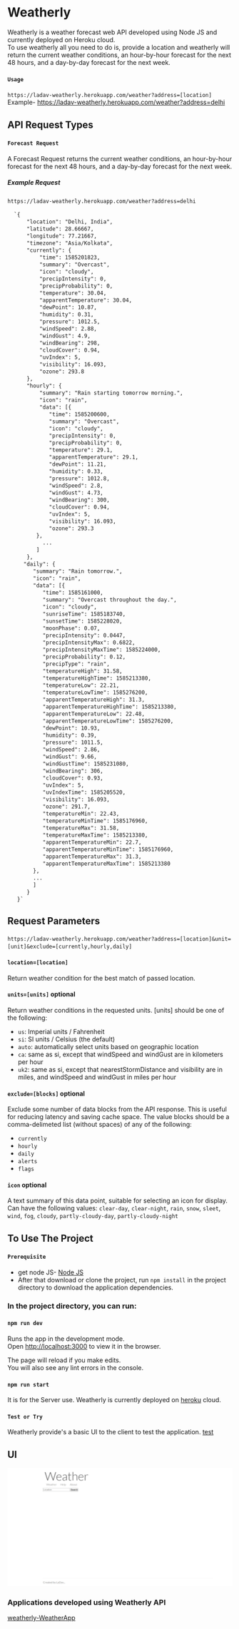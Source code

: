 # Weatherly
Weatherly is a weather forecast web API developed using Node JS and currently deployed on Heroku cloud.<br>
To use weatherly all you need to do is, provide a location and weatherly will return the current weather conditions, an hour-by-hour forecast for the next 48 hours, and a day-by-day forecast for the next week.

#### `Usage`
`https://ladav-weatherly.herokuapp.com/weather?address=[location]`<br>
Example- https://ladav-weatherly.herokuapp.com/weather?address=delhi

## API Request Types

#### `Forecast Request`

A Forecast Request returns the current weather conditions, an hour-by-hour forecast for the next 48 hours, and a day-by-day forecast for the next week.

##### Example Request

`https://ladav-weatherly.herokuapp.com/weather?address=delhi`
      
      `{
          "location": "Delhi, India",
          "latitude": 28.66667,
          "longitude": 77.21667,
          "timezone": "Asia/Kolkata",
          "currently": {
              "time": 1585201823,
              "summary": "Overcast",
              "icon": "cloudy",
              "precipIntensity": 0,
              "precipProbability": 0,
              "temperature": 30.04,
              "apparentTemperature": 30.04,
              "dewPoint": 10.87,
              "humidity": 0.31,
              "pressure": 1012.5,
              "windSpeed": 2.88,
              "windGust": 4.9,
              "windBearing": 298,
              "cloudCover": 0.94,
              "uvIndex": 5,
              "visibility": 16.093,
              "ozone": 293.8
          },
          "hourly": {
              "summary": "Rain starting tomorrow morning.",
              "icon": "rain",
              "data": [{
                 "time": 1585200600,
                 "summary": "Overcast",
                 "icon": "cloudy",
                 "precipIntensity": 0,
                 "precipProbability": 0,
                 "temperature": 29.1,
                 "apparentTemperature": 29.1,
                 "dewPoint": 11.21,
                 "humidity": 0.33,
                 "pressure": 1012.8,
                 "windSpeed": 2.8,
                 "windGust": 4.73,
                 "windBearing": 300,
                 "cloudCover": 0.94,
                 "uvIndex": 5,
                 "visibility": 16.093,
                 "ozone": 293.3
             },
               ...
             ]
          },
         "daily": {
            "summary": "Rain tomorrow.",
            "icon": "rain",
            "data": [{
               "time": 1585161000,
               "summary": "Overcast throughout the day.",
               "icon": "cloudy",
               "sunriseTime": 1585183740,
               "sunsetTime": 1585228020,
               "moonPhase": 0.07,
               "precipIntensity": 0.0447,
               "precipIntensityMax": 0.6822,
               "precipIntensityMaxTime": 1585224000,
               "precipProbability": 0.12,
               "precipType": "rain",
               "temperatureHigh": 31.58,
               "temperatureHighTime": 1585213380,
               "temperatureLow": 22.21,
               "temperatureLowTime": 1585276200,
               "apparentTemperatureHigh": 31.3,
               "apparentTemperatureHighTime": 1585213380,
               "apparentTemperatureLow": 22.48,
               "apparentTemperatureLowTime": 1585276200,
               "dewPoint": 10.93,
               "humidity": 0.39,
               "pressure": 1011.5,
               "windSpeed": 2.86,
               "windGust": 9.66,
               "windGustTime": 1585231080,
               "windBearing": 306,
               "cloudCover": 0.93,
               "uvIndex": 5,
               "uvIndexTime": 1585205520,
               "visibility": 16.093,
               "ozone": 291.7,
               "temperatureMin": 22.43,
               "temperatureMinTime": 1585176960,
               "temperatureMax": 31.58,
               "temperatureMaxTime": 1585213380,
               "apparentTemperatureMin": 22.7,
               "apparentTemperatureMinTime": 1585176960,
               "apparentTemperatureMax": 31.3,
               "apparentTemperatureMaxTime": 1585213380
            },
            ...
            ]
          }
       }`
          
          
## Request Parameters
`https://ladav-weatherly.herokuapp.com/weather?address=[location]&unit=[unit]&exclude=[currently,hourly,daily]`

#### `location=[location]`
Return weather condition for the best match of passed location.

#### `units=[units]` optional
Return weather conditions in the requested units. [units] should be one of the following:
* `us`: Imperial units / Fahrenheit
* `si`: SI units / Celsius (the default)
* `auto`: automatically select units based on geographic location
* `ca`: same as si, except that windSpeed and windGust are in kilometers per hour
* `uk2`: same as si, except that nearestStormDistance and visibility are in miles, and windSpeed and windGust in miles per hour

#### `exclude=[blocks]` optional
Exclude some number of data blocks from the API response. This is useful for reducing latency and saving cache space. The value blocks should be a comma-delimeted list (without spaces) of any of the following:

* `currently`
* `hourly`
* `daily`
* `alerts`
* `flags`

#### `icon` optional
A text summary of this data point, suitable for selecting an icon for display. 
Can have the following values:
`clear-day`, `clear-night`, `rain`, `snow`, `sleet`, `wind`, `fog`, `cloudy`, `partly-cloudy-day`, `partly-cloudy-night`

## To Use The Project

#### `Prerequisite`
  * get node JS- [Node JS](https://nodejs.org/en/)
  * After that download or clone the project, run `npm install` in the project directory to download the application dependencies.

### In the project directory, you can run:

#### `npm run dev`

Runs the app in the development mode.<br />
Open [http://localhost:3000](http://localhost:3000) to view it in the browser.

The page will reload if you make edits.<br />
You will also see any lint errors in the console.

#### `npm run start`

It is for the Server use. Weatherly is currently deployed on [heroku](https://www.heroku.com/) cloud.

#### `Test or Try`
Weatherly provide's a basic UI to the client to test the application. [test](https://ladav-weatherly.herokuapp.com/)

## UI

![Application's User Interface](./temporary/github_photo.PNG)


### Applications developed using Weatherly API

[weatherly-WeatherApp](https://weatherly-react-app.firebaseapp.com/)
